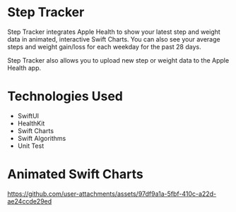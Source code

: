 # Step Tracker
Step Tracker integrates Apple Health to show your latest step and weight data in animated, interactive Swift Charts. You can also see your average steps and weight gain/loss for each weekday for the past 28 days.

Step Tracker also allows you to upload new step or weight data to the Apple Health app.

# Technologies Used
* SwiftUI
* HealthKit
* Swift Charts
* Swift Algorithms
* Unit Test

# Animated Swift Charts
https://github.com/user-attachments/assets/97df9a1a-5fbf-410c-a22d-ae24ccde29ed

